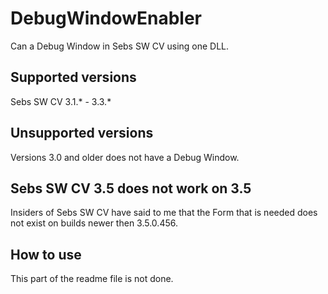 # DebugWindowEnabler
Can a Debug Window in Sebs SW CV using one DLL.
## Supported versions
 Sebs SW CV 3.1.* - 3.3.*
## Unsupported versions
Versions 3.0 and older does not have a Debug Window.
## Sebs SW CV 3.5 does not work on 3.5
Insiders of Sebs SW CV have said to me that the Form that is needed does not exist on builds newer then 3.5.0.456.
## How to use
This part of the readme file is not done.
